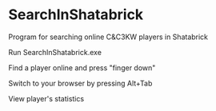 # SearchInShatabrick
Program for searching online C&C3KW players in Shatabrick


Run SearchInShatabrick.exe

Find a player online and press "finger down"

Switch to your browser by pressing Alt+Tab

View player's statistics
